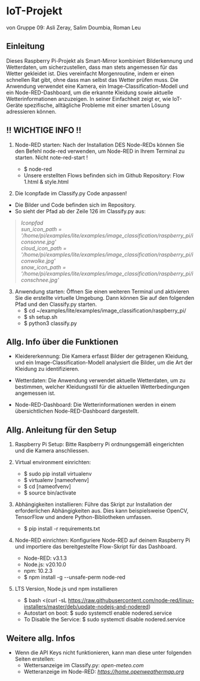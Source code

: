 # IoT-Projekt
von Gruppe 09: Asli Zeray, Salim Doumbia, Roman Leu

## Einleitung
Dieses Raspberry Pi-Projekt als Smart-Mirror kombiniert Bilderkennung und Wetterdaten, um sicherzustellen, dass man stets angemessen für das Wetter gekleidet ist. Dies vereinfacht Morgenroutine, indem er einen schnellen Rat gibt, ohne dass man selbst das Wetter prüfen muss. Die Anwendung verwendet eine Kamera, ein Image-Classification-Modell und ein Node-RED-Dashboard, um die erkannte Kleidung sowie aktuelle Wetterinformationen anzuzeigen. In seiner Einfachheit zeigt er, wie IoT-Geräte spezifische, alltägliche Probleme mit einer smarten Lösung adressieren können.

## !! WICHTIGE INFO !!
1. Node-RED starten: Nach der Installation DES Node-REDs können Sie den Befehl node-red verwenden, um Node-RED in Ihrem Terminal zu starten. Nicht note-red-start !
   - $ node-red
   - Unsere erstellten Flows befinden sich im Github Repository: Flow 1.html & style.html

2.  Die Iconpfade im Classify.py Code anpassen!
   - Die Bilder und Code befinden sich im Repository.
   - So sieht der Pfad ab der Zeile 126 im Classify.py aus:<br>

> *Iconpfad*<br>
> *sun_icon_path = '/home/pi/examples/lite/examples/image_classification/raspberry_pi/iconsonne.jpg'*<br>
> *cloud_icon_path = '/home/pi/examples/lite/examples/image_classification/raspberry_pi/iconwolke.jpg'*<br>
> *snow_icon_path = '/home/pi/examples/lite/examples/image_classification/raspberry_pi/iconschnee.jpg'*

3. Anwendung starten: Öffnen Sie einen weiteren Terminal und aktivieren Sie die erstellte virtuelle Umgebung. Dann können Sie auf den folgenden Pfad und den Classify.py starten.
   - $ cd ~/examples/lite/examples/image_classification/raspberry_pi/
   - $ sh setup.sh
   - $ python3 classify.py
  
## Allg. Info über die Funktionen
- Kleidererkennung: Die Kamera erfasst Bilder der getragenen Kleidung, und ein Image-Classification-Modell analysiert die Bilder, um die Art der Kleidung zu identifizieren.

- Wetterdaten: Die Anwendung verwendet aktuelle Wetterdaten, um zu bestimmen, welcher Kleidungsstil für die aktuellen Wetterbedingungen angemessen ist.

- Node-RED-Dashboard: Die Wetterinformationen werden in einem übersichtlichen Node-RED-Dashboard dargestellt.

## Allg. Anleitung für den Setup
1. Raspberry Pi Setup: Bitte Raspberry Pi ordnungsgemäß eingerichten und die Kamera anschliessen.

2. Virtual environment einrichten:
   - $ sudo pip install virtualenv
   - $ virtualenv [nameofvenv]
   - $ cd [nameofvenv]
   - $ source bin/activate

3. Abhängigkeiten installieren: Führe das Skript zur Installation der erforderlichen Abhängigkeiten aus. Dies kann beispielsweise OpenCV, TensorFlow und andere Python-Bibliotheken umfassen.
   - $ pip install -r requirements.txt

4. Node-RED einrichten: Konfiguriere Node-RED auf deinem Raspberry Pi und importiere das bereitgestellte Flow-Skript für das Dashboard.
   - Node-RED: v3.1.3
   - Node.js: v20.10.0
   - npm: 10.2.3
   - $ npm install -g --unsafe-perm node-red

5. LTS Version, Node.js und npm installieren
   - $ bash <(curl -sL https://raw.githubusercontent.com/node-red/linux-installers/master/deb/update-nodejs-and-nodered)
   - Autostart on boot: $ sudo systemctl enable nodered.service
   - To Disable the Service: $ sudo systemctl disable nodered.service

## Weitere allg. Infos 
- Wenn die API Keys nicht funktionieren, kann man diese unter folgenden Seiten erstellen:
   - Wettersanzeige im Classify.py: *open-meteo.com*
   - Wetteranzeige im Node-RED: *https://home.openweathermap.org*
